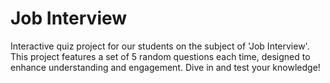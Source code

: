# Job Interview

Interactive quiz project for our students on the subject of 'Job Interview'. This project features a set of 5 random questions each time, designed to enhance understanding and engagement. Dive in and test your knowledge!
